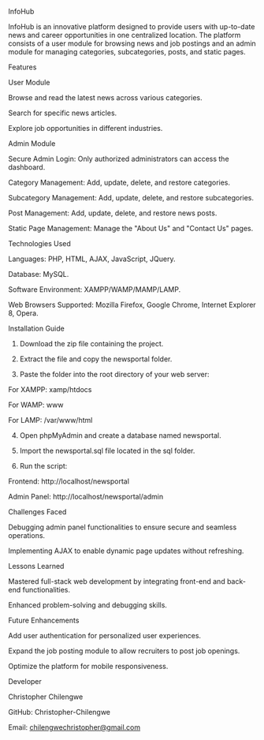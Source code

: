 InfoHub

InfoHub is an innovative platform designed to provide users with up-to-date news and career opportunities in one centralized location. The platform consists of a user module for browsing news and job postings and an admin module for managing categories, subcategories, posts, and static pages.

Features

User Module

Browse and read the latest news across various categories.

Search for specific news articles.

Explore job opportunities in different industries.


Admin Module

Secure Admin Login: Only authorized administrators can access the dashboard.

Category Management: Add, update, delete, and restore categories.

Subcategory Management: Add, update, delete, and restore subcategories.

Post Management: Add, update, delete, and restore news posts.

Static Page Management: Manage the "About Us" and "Contact Us" pages.


Technologies Used

Languages: PHP, HTML, AJAX, JavaScript, JQuery.

Database: MySQL.

Software Environment: XAMPP/WAMP/MAMP/LAMP.

Web Browsers Supported: Mozilla Firefox, Google Chrome, Internet Explorer 8, Opera.


Installation Guide

1. Download the zip file containing the project.


2. Extract the file and copy the newsportal folder.


3. Paste the folder into the root directory of your web server:

For XAMPP: xamp/htdocs

For WAMP: www

For LAMP: /var/www/html



4. Open phpMyAdmin and create a database named newsportal.


5. Import the newsportal.sql file located in the sql folder.


6. Run the script:

Frontend: http://localhost/newsportal

Admin Panel: http://localhost/newsportal/admin




Challenges Faced

Debugging admin panel functionalities to ensure secure and seamless operations.

Implementing AJAX to enable dynamic page updates without refreshing.


Lessons Learned

Mastered full-stack web development by integrating front-end and back-end functionalities.

Enhanced problem-solving and debugging skills.


Future Enhancements

Add user authentication for personalized user experiences.

Expand the job posting module to allow recruiters to post job openings.

Optimize the platform for mobile responsiveness.


Developer

Christopher Chilengwe

GitHub: Christopher-Chilengwe

Email: chilengwechristopher@gmail.com
